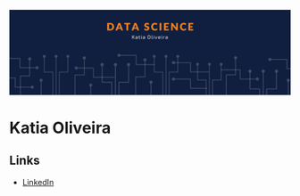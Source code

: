 ![banner](banner.png)

# Katia Oliveira

## Links

* [LinkedIn](https://www.linkedin.com/in/oliveirakatia23)
